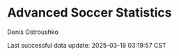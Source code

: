 # Advanced Soccer Statistics
Denis Ostroushko

<!-- gfm -->

Last successful data update: 2025-03-18 03:19:57 CST
